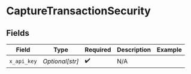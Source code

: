 # CaptureTransactionSecurity


## Fields

| Field              | Type               | Required           | Description        | Example            |
| ------------------ | ------------------ | ------------------ | ------------------ | ------------------ |
| `x_api_key`        | *Optional[str]*    | :heavy_check_mark: | N/A                |                    |